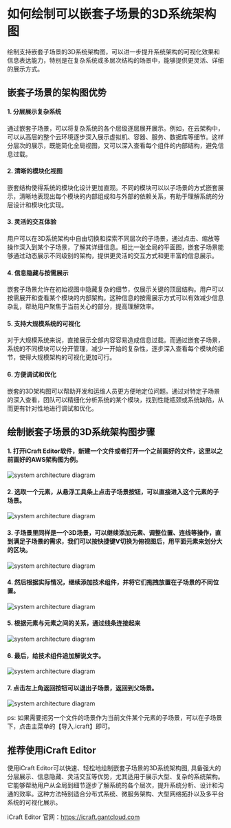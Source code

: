 <!--
 * @Descripttion: 
 * @MainAuthor: 
-->

# 如何绘制可以嵌套子场景的3D系统架构图


绘制支持嵌套子场景的3D系统架构图，可以进一步提升系统架构的可视化效果和信息表达能力，特别是在复杂系统或多层次结构的场景中，能够提供更灵活、详细的展示方式。

## 嵌套子场景的架构图优势

#### 1. 分层展示复杂系统

通过嵌套子场景，可以将复杂系统的各个层级逐层展开展示。例如，在云架构中，可以从高层的整个云环境逐步深入展示虚拟机、容器、服务、数据库等细节。这样分层次的展示，既能简化全局视图，又可以深入查看每个组件的内部结构，避免信息过载。

#### 2. 清晰的模块化视图

嵌套结构使得系统的模块化设计更加直观。不同的模块可以以子场景的方式嵌套展示，清晰地表现出每个模块的内部组成和与外部的依赖关系，有助于理解系统的分层设计和模块化实现。

#### 3. 灵活的交互体验

用户可以在3D系统架构中自由切换和探索不同层次的子场景，通过点击、缩放等操作深入到某个子场景，了解其详细信息。相比一张全局的平面图，嵌套子场景能够通过动态展示不同级别的架构，提供更灵活的交互方式和更丰富的信息展示。

#### 4. 信息隐藏与按需展示

嵌套子场景允许在初始视图中隐藏复杂的细节，仅展示关键的顶层结构。用户可以按需展开和查看某个模块的内部架构。这种信息的按需展示方式可以有效减少信息杂乱，帮助用户聚焦于当前关心的部分，提高理解效率。

#### 5. 支持大规模系统的可视化

对于大规模系统来说，直接展示全部内容容易造成信息过载。而通过嵌套子场景，系统的不同模块可以分开管理，减少一开始的复杂性，逐步深入查看每个模块的细节，使得大规模架构的可视化更加可行。

#### 6. 方便调试和优化

嵌套的3D架构图可以帮助开发和运维人员更方便地定位问题。通过对特定子场景的深入查看，团队可以精细化分析系统的某个模块，找到性能瓶颈或系统缺陷，从而更有针对性地进行调试和优化。


## 绘制嵌套子场景的3D系统架构图步骤

#### 1. 打开iCraft Editor软件，新建一个文件或者打开一个之前画好的文件，这里以之前画好的AWS架构图为例。
![system architecture diagram](https://raw.githubusercontent.com/gantFDT/icraft/refs/heads/main/public/blog/subscene/1.jpg)
#### 2. 选取一个元素，从悬浮工具条上点击子场景按钮，可以直接进入这个元素的子场景。
![system architecture diagram](https://raw.githubusercontent.com/gantFDT/icraft/refs/heads/main/public/blog/subscene/2.jpg)
#### 3. 子场景里同样是一个3D场景，可以继续添加元素、调整位置、连线等操作，直到满足子场景的需求，我们可以按快捷键V切换为俯视图后，用平面元素来划分大的区块。
![system architecture diagram](https://raw.githubusercontent.com/gantFDT/icraft/refs/heads/main/public/blog/subscene/3.jpg)
#### 4. 然后根据实际情况，继续添加技术组件，并将它们拖拽放置在子场景的不同位置。
![system architecture diagram](https://raw.githubusercontent.com/gantFDT/icraft/refs/heads/main/public/blog/subscene/4.jpg)
#### 5. 根据元素与元素之间的关系，通过线条连接起来
![system architecture diagram](https://raw.githubusercontent.com/gantFDT/icraft/refs/heads/main/public/blog/subscene/5.jpg)
#### 6. 最后，给技术组件追加解说文字。 
![system architecture diagram](https://raw.githubusercontent.com/gantFDT/icraft/refs/heads/main/public/blog/subscene/6.jpg)
#### 7. 点击左上角返回按钮可以退出子场景，返回到父场景。
![system architecture diagram](https://raw.githubusercontent.com/gantFDT/icraft/refs/heads/main/public/blog/subscene/7.jpg)

ps: 如果需要把另一个文件的场景作为当前文件某个元素的子场景，可以在子场景下，点击主菜单的【导入.icraft】即可。

## 推荐使用iCraft Editor
使用iCraft Editor可以快速、轻松地绘制嵌套子场景的3D系统架构图, 具备强大的分层展示、信息隐藏、灵活交互等优势，尤其适用于展示大型、复杂的系统架构。它能够帮助用户从全局到细节逐步了解系统的各个层次，提升系统分析、设计和沟通的效率。这种方法特别适合分布式系统、微服务架构、大型网络拓扑以及多平台系统的可视化展示。

iCraft Editor 官网：https://icraft.gantcloud.com